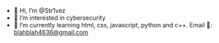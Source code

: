 - 👋 Hi, I’m @Str1vez
- 👀 I’m interested in cybersecurity
- 🌱 I’m currently learning html, css, javascript, python and c++.
Email 📧: blahblah4636@gmail.com 

<!---
Str1vez/Str1vez is a ✨ special ✨ repository because its `README.md` (this file) appears on your GitHub profile.
You can click the Preview link to take a look at your changes.
--->
